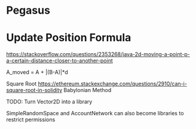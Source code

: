 # Pegasus

# Update Position Formula
https://stackoverflow.com/questions/2353268/java-2d-moving-a-point-p-a-certain-distance-closer-to-another-point

 A_moved = A + |(B-A)|*d

Square Root
https://ethereum.stackexchange.com/questions/2910/can-i-square-root-in-solidity
Babylonian Method

TODO:
Turn Vector2D into a library

SimpleRandomSpace and AccountNetwork can also become libraries to restrict permissions